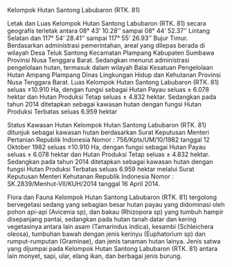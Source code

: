 Kelompok Hutan Santong Labubaron (RTK. 81)

Letak dan Luas
Kelompok Hutan Santong Labubaron (RTK. 81) secara geografis terletak antara 08° 43’ 10.28’’ sampai 08° 44’ 52.37’’ Lintang Selatan dan 117° 54’ 28.41’’ sampai 117° 55’ 26.93’’ Bujur Timur.    
Berdasarkan administrasi pemerintahan, areal yang dilepas berada di wilayah Desa Teluk Santong Kecamatan Plampang Kabupaten Sumbawa Provinsi Nusa Tenggara Barat. Sedangkan menurut administrasi pengelolaan hutan, termasuk dalam wilayah Balai Kesatuan Pengelolaan Hutan Ampang Plampang Dinas Lingkungan Hidup dan Kehutanan Provinsi Nusa Tenggara Barat.
Luas Kelompok Hutan Santong Labubaron (RTK. 81) seluas ±10.910 Ha, dengan fungsi sebagai Hutan Payau seluas ± 6.078 hektar dan Hutan Produksi Tetap seluas ± 4.832 hektar. Sedangkan pada tahun 2014 ditetapkan sebagai kawasan hutan dengan fungsi Hutan Produksi Terbatas seluas 6.959 hektar

Status Kawasan Hutan
Kelompok Hutan Santong Labubaron (RTK. 81) ditunjuk sebagai kawasan hutan berdasarkan Surat Keputusan Menteri Pertanian Republik Indonesia Nomor : 756/Kpts/UM/10/1982 tanggal 12 Oktober 1982 seluas ±10.910 Ha, dengan fungsi sebagai Hutan Payau seluas ± 6.078 hektar dan Hutan Produksi Tetap seluas ± 4.832 hektar. Sedangkan pada tahun 2014 ditetapkan sebagai kawasan hutan dengan fungsi Hutan Produksi Terbatas seluas 6.959 hektar melalui Surat Keputusan Menteri Kehutanan Republik Indonesia Nomor : SK.2839/Menhut-VII/KUH/2014 tanggal  16 April 2014.

Flora dan Fauna
Kelompok Hutan Santong Labubaron (RTK. 81) tergolong bervegetasi sedang yang sebagian besar hutan payau yang didominasi oleh pohon api-api (Avicenia sp), dan bakau (Rhizopora sp) yang tumbuh hampir disepanjang pantai, sedangkan pada hutan tanah datar dan kering vegetasinya antara lain asam (Tamarindus indica), kesambi (Schleichera oleosa), tumbuhan bawah dengan jenis kerinyu (Euphatorium sp) dan rumput-rumputan (Graminae), dan jenis tanaman hutan lainya. Jenis satwa yang dijumpai pada Kelompok Hutan Santong Labubaron (RTK. 81) antara lain monyet, sapi, ular, elang ikan, dan berbagai jenis burung.